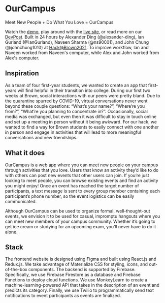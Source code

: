 # OurCampus

Meet New People + Do What You Love = OurCampus

Watch the [demo](https://youtu.be/Ztbcy1WABpI), play around with the [live site](https://hackatbrown2021.firebaseapp.com/), or read more on our [DevPost](https://devpost.com/software/ourcampus). Built in 24 hours by Alexander Ding (@alexander-ding), Ian Gurland (@IanGurland), Naveen Sharma (@ns90001), and John Chung (@johnchung1010) at [Hack@Brown2021](https://2021.hackatbrown.org/). To improve workflow, Ian and Naveen worked from Naveen's computer, while Alex and John worked from Alex's computer.

## Inspiration

As a team of four first-year students, we wanted to create an app that first-years will find helpful in their transition into college. During our first two weeks at Brown, social interactions with our peers were pretty bland. Due to the quarantine spurred by COVID-19, virtual conversations never went beyond these couple questions: “What’s your name?”, “Where’re you from?”, “What’re you planning to concentrate in?”. Occasionally, social media was exchanged, but even then it was difficult to stay in touch online and set up a meeting in person without it being awkward. For our hack, we wanted to find a way for Brown students to easily connect with one another in person and engage in activities that will lead to more meaningful conversations and new friendships.

## What it does

OurCampus is a web app where you can meet new people on your campus through activities that you love. Users that know an activity they’d like to do with others can post new events that other users can join. If you’re just looking to meet people, you can browse existing events and find an activity you might enjoy! Once an event has reached the target number of participants, a text message is sent to every group member containing each participant’s phone number, so the event logistics can be easily communicated.

Although OurCampus can be used to organize formal, well-thought-out events, we envision it to be used for casual, impromptu hangouts where you can meet new members of your campus community. Whether it’s going to get ice cream or studying for an upcoming exam, you’ll never have to do it alone.

## Stack

The frontend website is designed using Figma and built using React.js and Redux.js. We take advantage of Materialize CSS for styling, icons, and out-of-the-box components. The backend is supported by Firebase. Specifically, we use Firebase Firestore as a database and Firebase Functions to deploy cloud functions. We use MonkeyLearn to create a machine-learning-powered API that takes in the description of an event and predicts its category. Finally, we use Twilio to programmatically send text notifications to event participants as events are finalized. 
